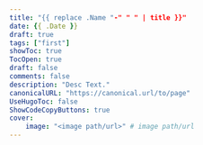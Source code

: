 ```yaml
---
title: "{{ replace .Name "-" " " | title }}"
date: {{ .Date }}
draft: true
tags: ["first"]
showToc: true
TocOpen: true
draft: false
comments: false
description: "Desc Text."
canonicalURL: "https://canonical.url/to/page"
UseHugoToc: false
ShowCodeCopyButtons: true
cover:
    image: "<image path/url>" # image path/url
---
```



